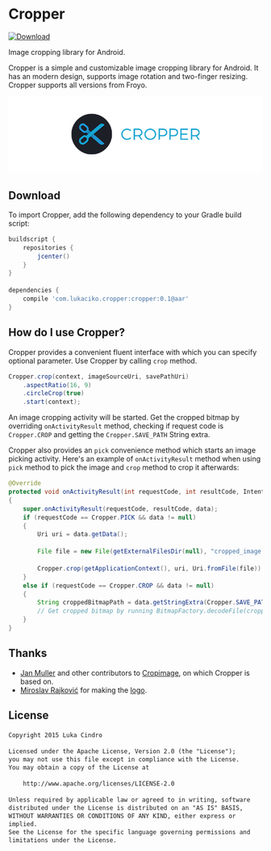 # Cropper

[![Download](https://api.bintray.com/packages/lukaciko/maven/com.lukaciko.cropper%3Acropper/images/download.svg) ](https://bintray.com/lukaciko/maven/com.lukaciko.cropper%3Acropper/_latestVersion)

Image cropping library for Android.

Cropper is a simple and customizable image cropping library for Android. It has an modern design, supports image rotation and two-finger resizing. Cropper supports all versions from Froyo.

![](logo.png)

## Download

To import Cropper, add the following dependency to your Gradle build script:

```groovy
buildscript {
    repositories {
        jcenter()
    }
}

dependencies {
    compile 'com.lukaciko.cropper:cropper:0.1@aar'
}
```

## How do I use Cropper?

Cropper provides a convenient fluent interface with which you can specify optional parameter. Use Cropper by calling `crop` method.

``` java
Cropper.crop(context, imageSourceUri, savePathUri)
    .aspectRatio(16, 9)
    .circleCrop(true)
    .start(context);
```

An image cropping activity will be started. Get the cropped bitmap by overriding `onActivityResult` method, checking if request code is `Cropper.CROP` and getting the `Cropper.SAVE_PATH` String extra.

Cropper also provides an `pick` convenience method which starts an image picking activity. Here's an example of `onActivityResult` method when using `pick` method to pick the image and `crop` method to crop it afterwards:

``` java
@Override
protected void onActivityResult(int requestCode, int resultCode, Intent data)
{
    super.onActivityResult(requestCode, resultCode, data);
    if (requestCode == Cropper.PICK && data != null)
    {
        Uri uri = data.getData();

        File file = new File(getExternalFilesDir(null), "cropped_image.png");

        Cropper.crop(getApplicationContext(), uri, Uri.fromFile(file)).start(this);
    }
    else if (requestCode == Cropper.CROP && data != null)
    {
        String croppedBitmapPath = data.getStringExtra(Cropper.SAVE_PATH);
        // Get cropped bitmap by running BitmapFactory.decodeFile(croppedBitmapPath);
    }
}
```

## Thanks

* [Jan Muller](https://github.com/biokys) and other contributors to [Cropimage](https://github.com/biokys/cropimage), on which Cropper is based on.
* [Miroslav Rajković](http://www.miroslav-rajkovic.com/) for making the [logo](logo.png).

## License

    Copyright 2015 Luka Cindro

    Licensed under the Apache License, Version 2.0 (the "License");
    you may not use this file except in compliance with the License.
    You may obtain a copy of the License at

        http://www.apache.org/licenses/LICENSE-2.0

    Unless required by applicable law or agreed to in writing, software
    distributed under the License is distributed on an "AS IS" BASIS,
    WITHOUT WARRANTIES OR CONDITIONS OF ANY KIND, either express or implied.
    See the License for the specific language governing permissions and
    limitations under the License.
